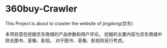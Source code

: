 360buy-Crawler
==============

This Project is about to crawler the website of jingdong(京东)

本项目意在挖掘京东商城的产品参数和用户评论。
挖掘的主要内容为京东商城中除去图书、音像、影视。
对于图书、音像、影视则另行考虑。

